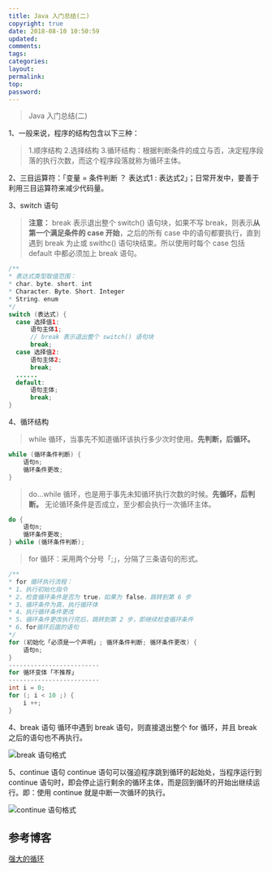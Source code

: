 ```yaml
---
title: Java 入门总结(二)
copyright: true
date: 2018-08-10 10:50:59
updated:
comments:
tags:
categories:
layout:
permalink:
top:
password:
---
```


<blockquote class="blockquote-center"> Java 入门总结(二) </blockquote>

<!-- more -->

1、一般来说，程序的结构包含以下三种：
> 1.顺序结构
> 2.选择结构
> 3.循环结构：根据判断条件的成立与否，决定程序段落的执行次数，而这个程序段落就称为循环主体。

2、三目运算符：「变量 = 条件判断 ？ 表达式1 : 表达式2」；日常开发中，要善于利用三目运算符来减少代码量。

3、switch 语句
> **注意：** break 表示退出整个 switch() 语句块，如果不写 break，则表示**从第一个满足条件的 case 开始**，之后的所有 case 中的语句都要执行，直到遇到 break 为止或 swithc() 语句块结束。所以使用时每个 case 包括 default 中都必须加上 break 语句。

```Java
/**
* 表达式类型取值范围：
* char、byte、short、int
* Character、Byte、Short、Integer
* String、enum
*/
switch (表达式) {
  case 选择值1:
      语句主体1;
      // break 表示退出整个 switch() 语句块
      break;
  case 选择值2:
      语句主体2;
      break;
  ......    
  default:
      语句主体;
      break;
}
```

4、循环结构
> while 循环，当事先不知道循环该执行多少次时使用。**先判断，后循环。**  
```Java
while (循环条件判断) {
    语句n;
    循环条件更改;
}
```

> do...while 循环，也是用于事先未知循环执行次数的时候。**先循环，后判断。** 无论循环条件是否成立，至少都会执行一次循环主体。  
```Java
do {
    语句n;
    循环条件更改;
} while (循环条件判断);
```

> for 循环：采用两个分号「;」，分隔了三条语句的形式。
```Java
/**
* for 循环执行流程：
* 1、执行初始化指令
* 2、检查循环条件是否为 true，如果为 false，跳转到第 6 步
* 3、循环条件为真，执行循环体
* 4、执行循环条件更改
* 5、循环条件更改执行完后，跳转到第 2 步，即继续检查循环条件
* 6、for循环后面的语句
*/
for (初始化「必须是一个声明」; 循环条件判断; 循环条件更改) {
    语句n;
}
-------------------------
for 循环变体「不推荐」
-------------------------
int i = 0;
for (; i < 10 ;) {
    i ++;
}
```

4、break 语句
循环中遇到 break 语句，则直接退出整个 for 循环，并且 break 之后的语句也不再执行。

![break 语句格式](/upload_image/BreakBlock.png "break 语句格式")

5、continue 语句
continue 语句可以强迫程序跳到循环的起始处，当程序运行到 continue 语句时，即会停止运行剩余的循环主体，而是回到循环的开始出继续运行。即：使用 continue 就是中断一次循环的执行。

![continue 语句格式](/upload_image/ContinueBlock.png "continue 语句格式")


## 参考博客
[强大的循环](https://www.cnblogs.com/swiftma/p/5460879.html)
